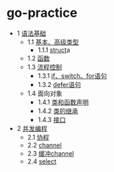 # go-practice

- 1 [语法基础](#)
    - 1.1 [基本、高级类型](#)
        - 1.1.1 [struct](#)a
    - 1.2 [函数](#)
    - 1.3 [流程控制](#)
        - 1.3.1 [if、switch、for语句](#)
        - 1.3.2 [defer语句](#)
    - 1.4 面向对象
        - 1.4.1 [类和函数声明](#)
        - 1.4.2 [类的继承](#)
        - 1.4.3 [接口](#)
- 2 [并发编程](#)
    - 2.1 [协程](#)
    - 2.2 [channel](#)
    - 2.3 [缓冲channel](#)
    - 2.4 [select](#)